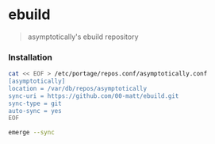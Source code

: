 # ebuild
> asymptotically's ebuild repository

### Installation

```bash
cat << EOF > /etc/portage/repos.conf/asymptotically.conf
[asymptotically]
location = /var/db/repos/asymptotically
sync-uri = https://github.com/00-matt/ebuild.git
sync-type = git
auto-sync = yes
EOF

emerge --sync
```